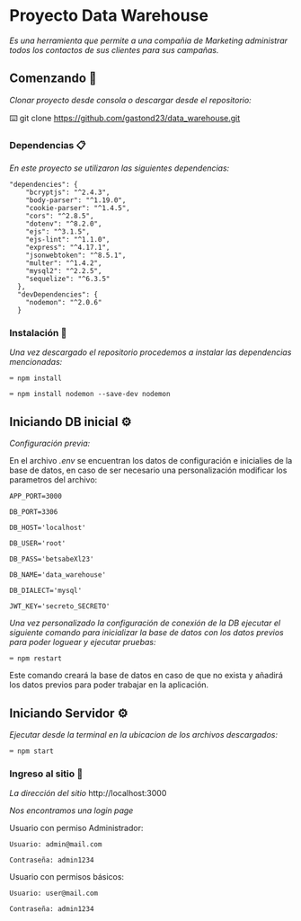 # Proyecto Data Warehouse

_Es una herramienta que permite a una compañia de Marketing administrar todos los contactos de sus clientes para sus campañas._

## Comenzando 🚀

_Clonar proyecto desde consola o descargar desde el repositorio:_

⌨️  git clone https://github.com/gastond23/data_warehouse.git

### Dependencias 📋

_En este proyecto se utilizaron las siguientes dependencias:_

```
"dependencies": {
    "bcryptjs": "^2.4.3",
    "body-parser": "^1.19.0",
    "cookie-parser": "^1.4.5",
    "cors": "^2.8.5",
    "dotenv": "^8.2.0",
    "ejs": "^3.1.5",
    "ejs-lint": "^1.1.0",
    "express": "^4.17.1",
    "jsonwebtoken": "^8.5.1",
    "multer": "^1.4.2",
    "mysql2": "^2.2.5",
    "sequelize": "^6.3.5"
  },
  "devDependencies": {
    "nodemon": "^2.0.6"
  }
```

### Instalación 🔧

_Una vez descargado el repositorio procedemos a instalar las dependencias mencionadas:_

```
⌨️ npm install

⌨️ npm install nodemon --save-dev nodemon
```

## Iniciando DB inicial ⚙️

_Configuración previa:_

En el archivo _.env_ se encuentran los datos de configuración e inicialies de la base de datos, en caso de ser necesario una personalización modificar los parametros del archivo:

```
APP_PORT=3000

DB_PORT=3306

DB_HOST='localhost'

DB_USER='root'

DB_PASS='betsabeXl23'

DB_NAME='data_warehouse'

DB_DIALECT='mysql'

JWT_KEY='secreto_SECRETO'
```


_Una vez personalizado la configuración de conexión de la DB ejecutar el siguiente comando para inicializar la base de datos con los datos previos para poder loguear y ejecutar pruebas:_

```
⌨️ npm restart
```

Este comando creará la base de datos en caso de que no exista y añadirá los datos previos para poder trabajar en la aplicación.

## Iniciando Servidor ⚙️

_Ejecutar desde la terminal en la ubicacion de los archivos descargados:_

```
⌨️ npm start
```

### Ingreso al sitio 🔩

_La dirección del sitio_ http://localhost:3000

_Nos encontramos una login page_

Usuario con permiso Administrador:

```
Usuario: admin@mail.com

Contraseña: admin1234
```

Usuario con permisos básicos:

```
Usuario: user@mail.com

Contraseña: admin1234
```
